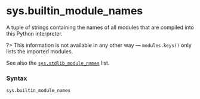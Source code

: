 # sys.builtin_module_names

A tuple of strings containing the names of all modules that are compiled into this Python interpreter.

?> This information is not available in any other way — `modules.keys()` only lists the imported modules.

See also the [`sys.stdlib_module_names`](/modules/sys/stdlib_module_names.md) list.

### Syntax

```python
sys.builtin_module_names
```